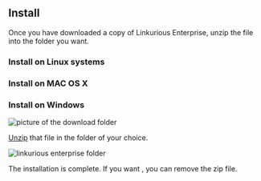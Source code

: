 ## Install

Once you have downloaded a copy of Linkurious Enterprise, unzip the file into the folder you want.

### Install on Linux systems

### Install on MAC OS X

### Install on Windows

![picture of the download folder](https://dl.dropboxusercontent.com/s/1y73tkflooy9bi9/11.png?dl=0)

[Unzip](http://customize.org/help/How_To_Unzip_A_File) that file in the folder of your choice.

![linkurious enterprise folder](https://dl.dropboxusercontent.com/s/l06cj5kmlrku3ls/12.png?dl=0)

The installation is complete. If you want , you can remove the zip file.
